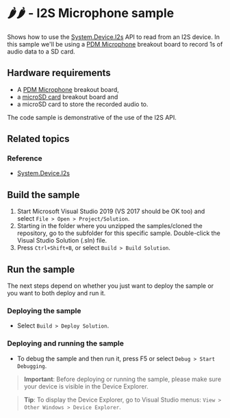 # 🌶️🌶️ - I2S Microphone sample

Shows how to use the [System.Device.I2s](http://docs.nanoframework.net/api/System.Device.I2s.html) API to read from an I2S device.
In this sample we'll be using a [PDM Microphone](https://www.adafruit.com/product/3492) breakout board to record 1s of audio data to a SD card.

## Hardware requirements

- A [PDM Microphone](https://www.adafruit.com/product/3492) breakout board,
- a [microSD card](https://www.adafruit.com/product/254) breakout board and 
- a microSD card to store the recorded audio to.

The code sample is demonstrative of the use of the I2S API.

## Related topics

### Reference

- [System.Device.I2s](http://docs.nanoframework.net/api/System.Device.I2s.html)

## Build the sample

1. Start Microsoft Visual Studio 2019 (VS 2017 should be OK too) and select `File > Open > Project/Solution`.
1. Starting in the folder where you unzipped the samples/cloned the repository, go to the subfolder for this specific sample. Double-click the Visual Studio Solution (.sln) file.
1. Press `Ctrl+Shift+B`, or select `Build > Build Solution`.

## Run the sample

The next steps depend on whether you just want to deploy the sample or you want to both deploy and run it.

### Deploying the sample

- Select `Build > Deploy Solution`.

### Deploying and running the sample

- To debug the sample and then run it, press F5 or select `Debug > Start Debugging`.

> **Important**: Before deploying or running the sample, please make sure your device is visible in the Device Explorer.

> **Tip**: To display the Device Explorer, go to Visual Studio menus: `View > Other Windows > Device Explorer`.
